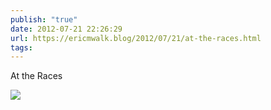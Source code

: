 ```yaml
---
publish: "true"
date: 2012-07-21 22:26:29
url: https://ericmwalk.blog/2012/07/21/at-the-races.html
tags: 
---
```


At the Races

![](https://ericmwalk.blog/uploads/2022/6e5b7e7f40.jpg)